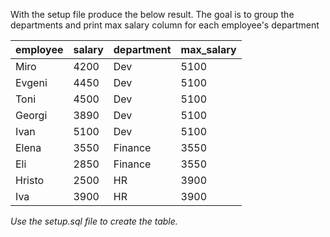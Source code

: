 With the setup file produce the below result. The goal is to group the departments and print max salary column for each employee's department

| employee | salary | department | max_salary |
| -------- | ------ | ---------- | ---------- |
| Miro     | 4200   | Dev        | 5100       |
| Evgeni   | 4450   | Dev        | 5100       |
| Toni     | 4500   | Dev        | 5100       |
| Georgi   | 3890   | Dev        | 5100       |
| Ivan     | 5100   | Dev        | 5100       |
| Elena    | 3550   | Finance    | 3550       |
| Eli      | 2850   | Finance    | 3550       |
| Hristo   | 2500   | HR         | 3900       |
| Iva      | 3900   | HR         | 3900       |

_Use the setup.sql file to create the table._
